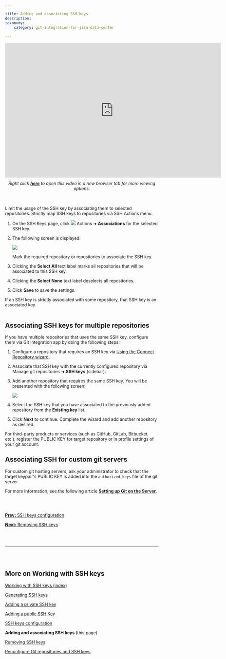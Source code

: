 ```yaml
---

title: Adding and associating SSH keys
description:
taxonomy:
    category: git-integration-for-jira-data-center

---
```


<div class='embed-container embed-container--16-10'>
    <iframe width='709' height='443' src='https://fast.wistia.com/embed/iframe/0a1exzdgpc?videoFoam=true' frameborder='0' allowfullscreen ></iframe>
</div>

<div align='center' style='margin-top:10px'>
    <i>Right click <a href='https://bigbrassband.wistia.com/medias/0a1exzdgpc'><b>here</b></a> to open this video in a new browser tab for more viewing options.</i>
</div>
<br>
<br>

Limit the usage of the SSH key by associating them to selected repositories. Strictly map SSH keys to repositories via SSH Actions menu.

1.  On the SSH Keys page, click ![](/wp-content/uploads/actions-icon.png) Actions ➜ **Associations** for the selected SSH key.

2.  The following screen is displayed:

    ![](/wp-content/uploads/gij-gitserver-assoc-ssh-keys-c.png)

    Mark the required repository or repositories to associate the SSH key.

4.  Clicking the **Select All** text label marks all repositories that will be associated to this SSH key.

5.  Clicking the **Select None** text label deselects all repositories.

6.  Click **Save** to save the settings.

<div class="bbb-callout bbb--info">
    <div class="irow">
    <div class="ilogobox">
        <span class="logoimg"></span>
    </div>
    <div class="imsgbox">
        If an SSH key is strictly associated with some repository, that SSH key is an associated key.
    </div>
    </div>
</div>
<br>

## Associating SSH keys for multiple repositories

If you have multiple repositories that uses the same SSH key, configure them via Git Integration app by doing the following steps:

1.  Configure a repository that requires an SSH key via [Using the Connect Repository wizard](/git-integration-for-jira-data-center/using-the-connect-repository-wizard-gij-self-managed).

2.  Associate that SSH key with the currently configured repository via Manage git repositories ➜ **SSH keys** (sidebar).

3.  Add another repository that requires the same SSH key. You will be presented with the following screen:

    ![](/wp-content/uploads/gij-connect-ssh-gitlab-repo-c.png)

4.  Select the SSH key that you have associated to the previously added repository from the **Existing key** list.

5.  Click **Next** to continue. Complete the wizard and add another repository as desired.


For third-party products or services (such as GitHub, GitLab, Bitbucket, etc.), register the PUBLIC KEY for target repository or in profile settings of your git account.

## Associating SSH for custom git servers

For custom git hosting servers, ask your administrator to check that the target keypair's PUBLIC KEY is added into the `authorized_keys` file of the git server.

For more information, see the following article <a href='https://git-scm.com/book/it/v2/Git-on-the-Server-Setting-Up-the-Server' target='_blank'><b>Setting up Git on the Server</b></a>.

<br>
<br>

[**Prev:** SSH keys configuration](/git-integration-for-jira-data-center/ssh-keys-configuration-gij-self-managed)

[**Next:** Removing SSH keys](/git-integration-for-jira-data-center/removing-ssh-keys-gij-self-managed)

<br>
<br>
<hr>
<br>
<br>

## More on Working with SSH keys

[Working with SSH keys (index)](/git-integration-for-jira-data-center/working-with-ssh-keys-gij-self-managed)

[Generating SSH keys](/git-integration-for-jira-data-center/generating-ssh-keys-gij-self-managed)

[Adding a private SSH key](/git-integration-for-jira-data-center/adding-a-private-ssh-key-gij-self-managed)

[Adding a public SSH Key](/git-integration-for-jira-data-center/adding-a-public-ssh-key-gij-self-managed)

[SSH keys configuration](/git-integration-for-jira-data-center/ssh-keys-configuration-gij-self-managed)

**Adding and associating SSH keys** (this page)

[Removing SSH keys](/git-integration-for-jira-data-center/removing-ssh-keys-gij-self-managed)

[Reconfigure Git repositories and SSH keys](/git-integration-for-jira-data-center/reconfigure-git-repositories-and-ssh-keys-gij-self-managed)

